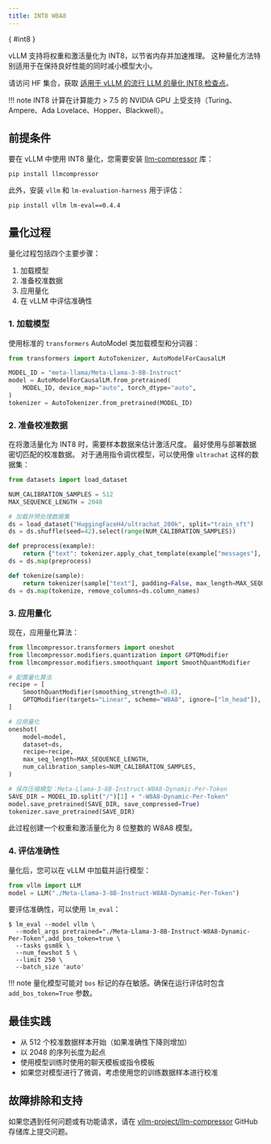 ```yaml
---
title: INT8 W8A8
---
```

[](){ #int8 }

vLLM 支持将权重和激活量化为 INT8，以节省内存并加速推理。
这种量化方法特别适用于在保持良好性能的同时减小模型大小。

请访问 HF 集合，获取 [适用于 vLLM 的流行 LLM 的量化 INT8 检查点](https://huggingface.co/collections/neuralmagic/int8-llms-for-vllm-668ec32c049dca0369816415)。

!!! note
    INT8 计算在计算能力 > 7.5 的 NVIDIA GPU 上受支持（Turing、Ampere、Ada Lovelace、Hopper、Blackwell）。

## 前提条件

要在 vLLM 中使用 INT8 量化，您需要安装 [llm-compressor](https://github.com/vllm-project/llm-compressor/) 库：

```console
pip install llmcompressor
```

此外，安装 `vllm` 和 `lm-evaluation-harness` 用于评估：

```console
pip install vllm lm-eval==0.4.4
```

## 量化过程

量化过程包括四个主要步骤：

1. 加载模型
2. 准备校准数据
3. 应用量化
4. 在 vLLM 中评估准确性

### 1. 加载模型

使用标准的 `transformers` AutoModel 类加载模型和分词器：

```python
from transformers import AutoTokenizer, AutoModelForCausalLM

MODEL_ID = "meta-llama/Meta-Llama-3-8B-Instruct"
model = AutoModelForCausalLM.from_pretrained(
    MODEL_ID, device_map="auto", torch_dtype="auto",
)
tokenizer = AutoTokenizer.from_pretrained(MODEL_ID)
```

### 2. 准备校准数据

在将激活量化为 INT8 时，需要样本数据来估计激活尺度。
最好使用与部署数据密切匹配的校准数据。
对于通用指令调优模型，可以使用像 `ultrachat` 这样的数据集：

```python
from datasets import load_dataset

NUM_CALIBRATION_SAMPLES = 512
MAX_SEQUENCE_LENGTH = 2048

# 加载并预处理数据集
ds = load_dataset("HuggingFaceH4/ultrachat_200k", split="train_sft")
ds = ds.shuffle(seed=42).select(range(NUM_CALIBRATION_SAMPLES))

def preprocess(example):
    return {"text": tokenizer.apply_chat_template(example["messages"], tokenize=False)}
ds = ds.map(preprocess)

def tokenize(sample):
    return tokenizer(sample["text"], padding=False, max_length=MAX_SEQUENCE_LENGTH, truncation=True, add_special_tokens=False)
ds = ds.map(tokenize, remove_columns=ds.column_names)
```

### 3. 应用量化

现在，应用量化算法：

```python
from llmcompressor.transformers import oneshot
from llmcompressor.modifiers.quantization import GPTQModifier
from llmcompressor.modifiers.smoothquant import SmoothQuantModifier

# 配置量化算法
recipe = [
    SmoothQuantModifier(smoothing_strength=0.8),
    GPTQModifier(targets="Linear", scheme="W8A8", ignore=["lm_head"]),
]

# 应用量化
oneshot(
    model=model,
    dataset=ds,
    recipe=recipe,
    max_seq_length=MAX_SEQUENCE_LENGTH,
    num_calibration_samples=NUM_CALIBRATION_SAMPLES,
)

# 保存压缩模型：Meta-Llama-3-8B-Instruct-W8A8-Dynamic-Per-Token
SAVE_DIR = MODEL_ID.split("/")[1] + "-W8A8-Dynamic-Per-Token"
model.save_pretrained(SAVE_DIR, save_compressed=True)
tokenizer.save_pretrained(SAVE_DIR)
```

此过程创建一个权重和激活量化为 8 位整数的 W8A8 模型。

### 4. 评估准确性

量化后，您可以在 vLLM 中加载并运行模型：

```python
from vllm import LLM
model = LLM("./Meta-Llama-3-8B-Instruct-W8A8-Dynamic-Per-Token")
```

要评估准确性，可以使用 `lm_eval`：

```console
$ lm_eval --model vllm \
  --model_args pretrained="./Meta-Llama-3-8B-Instruct-W8A8-Dynamic-Per-Token",add_bos_token=true \
  --tasks gsm8k \
  --num_fewshot 5 \
  --limit 250 \
  --batch_size 'auto'
```

!!! note
    量化模型可能对 `bos` 标记的存在敏感。确保在运行评估时包含 `add_bos_token=True` 参数。

## 最佳实践

- 从 512 个校准数据样本开始（如果准确性下降则增加）
- 以 2048 的序列长度为起点
- 使用模型训练时使用的聊天模板或指令模板
- 如果您对模型进行了微调，考虑使用您的训练数据样本进行校准

## 故障排除和支持

如果您遇到任何问题或有功能请求，请在 [vllm-project/llm-compressor](https://github.com/vllm-project/llm-compressor/issues) GitHub 存储库上提交问题。